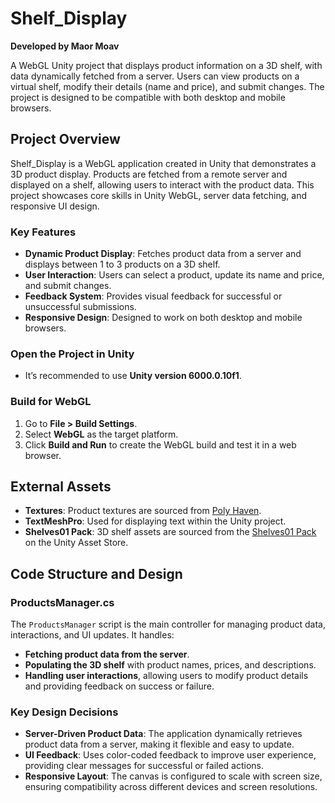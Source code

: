 # Shelf_Display

**Developed by Maor Moav**

A WebGL Unity project that displays product information on a 3D shelf, with data dynamically fetched from a server. Users can view products on a virtual shelf, modify their details (name and price), and submit changes. The project is designed to be compatible with both desktop and mobile browsers.

## Project Overview

Shelf_Display is a WebGL application created in Unity that demonstrates a 3D product display. Products are fetched from a remote server and displayed on a shelf, allowing users to interact with the product data. This project showcases core skills in Unity WebGL, server data fetching, and responsive UI design.

### Key Features

- **Dynamic Product Display**: Fetches product data from a server and displays between 1 to 3 products on a 3D shelf.
- **User Interaction**: Users can select a product, update its name and price, and submit changes.
- **Feedback System**: Provides visual feedback for successful or unsuccessful submissions.
- **Responsive Design**: Designed to work on both desktop and mobile browsers.

### Open the Project in Unity
- It’s recommended to use **Unity version 6000.0.10f1**.

### Build for WebGL
1. Go to **File > Build Settings**.
2. Select **WebGL** as the target platform.
3. Click **Build and Run** to create the WebGL build and test it in a web browser.

## External Assets

- **Textures**: Product textures are sourced from [Poly Haven](https://polyhaven.com/).
- **TextMeshPro**: Used for displaying text within the Unity project.
- **Shelves01 Pack**: 3D shelf assets are sourced from the [Shelves01 Pack](https://assetstore.unity.com/packages/3d/props/shelves01-pack-289927) on the Unity Asset Store.

## Code Structure and Design

### ProductsManager.cs

The `ProductsManager` script is the main controller for managing product data, interactions, and UI updates. It handles:

- **Fetching product data from the server**.
- **Populating the 3D shelf** with product names, prices, and descriptions.
- **Handling user interactions**, allowing users to modify product details and providing feedback on success or failure.

### Key Design Decisions

- **Server-Driven Product Data**: The application dynamically retrieves product data from a server, making it flexible and easy to update.
- **UI Feedback**: Uses color-coded feedback to improve user experience, providing clear messages for successful or failed actions.
- **Responsive Layout**: The canvas is configured to scale with screen size, ensuring compatibility across different devices and screen resolutions.
